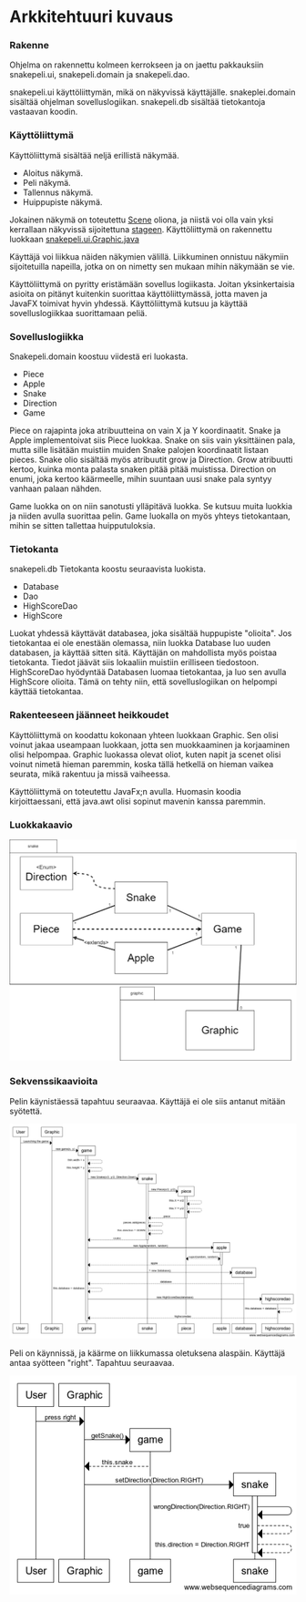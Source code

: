 # Arkkitehtuuri kuvaus #
### Rakenne ###
Ohjelma on rakennettu kolmeen kerrokseen ja on jaettu pakkauksiin snakepeli.ui, snakepeli.domain ja snakepeli.dao.

snakepeli.ui käyttöliittymän, mikä on näkyvissä käyttäjälle.
snakeplei.domain sisältää ohjelman sovelluslogiikan.
snakepeli.db sisältää tietokantoja vastaavan koodin.

### Käyttöliittymä ###

Käyttöliittymä sisältää neljä erillistä näkymää.

- Aloitus näkymä.
- Peli näkymä.
- Tallennus näkymä.
- Huippupiste näkymä.

Jokainen näkymä on toteutettu [Scene](https://docs.oracle.com/javase/8/javafx/api/javafx/scene/Scene.html) oliona, ja niistä voi olla vain yksi kerrallaan näkyvissä sijoitettuna [stageen](https://docs.oracle.com/javase/8/javafx/api/javafx/stage/Stage.html).
Käyttöliittymä on rakennettu luokkaan [snakepeli.ui.Graphic.java](https://github.com/Savolainen95/otm-harjoitustyo/blob/master/SnakePeli/src/main/java/snakepeli/ui/Graphic.java)

Käyttäjä voi liikkua näiden näkymien välillä. Liikkuminen onnistuu näkymiin sijoitetuilla napeilla, jotka on on nimetty sen mukaan mihin näkymään se vie.

Käyttöliittymä on pyritty eristämään sovellus logiikasta. Joitan yksinkertaisia asioita on pitänyt kuitenkin suorittaa käyttöliittymässä, jotta maven ja JavaFX toimivat hyvin yhdessä. Käyttöliittymä kutsuu ja käyttää sovelluslogiikkaa suorittamaan peliä.

### Sovelluslogiikka ###

Snakepeli.domain koostuu viidestä eri luokasta.

- Piece
- Apple
- Snake
- Direction
- Game

Piece on rajapinta joka atribuutteina on vain X ja Y koordinaatit. Snake ja Apple implementoivat siis Piece luokkaa.
Snake on siis vain yksittäinen pala, mutta sille lisätään muistiin muiden Snake palojen koordinaatit listaan pieces.
Snake olio sisältää myös atribuutit grow ja Direction. Grow atribuutti kertoo, kuinka monta palasta snaken pitää pitää muistissa.
Direction on enumi, joka kertoo käärmeelle, mihin suuntaan uusi snake pala syntyy vanhaan palaan nähden.

Game luokka on on niin sanotusti ylläpitävä luokka. Se kutsuu muita luokkia ja niiden avulla suorittaa pelin. Game luokalla on myös yhteys tietokantaan, mihin se sitten tallettaa huipputuloksia.

### Tietokanta ###

snakepeli.db Tietokanta koostu seuraavista luokista.

- Database
- Dao
- HighScoreDao
- HighScore

Luokat yhdessä käyttävät databasea, joka sisältää huppupiste "olioita". Jos tietokantaa ei ole enestään olemassa, niin luokka Database luo uuden databasen, ja käyttää sitten sitä. Käyttäjän on mahdollista myös poistaa tietokanta. Tiedot jäävät siis lokaaliin muistiin erilliseen tiedostoon. HighScoreDao hyödyntää Databasen luomaa tietokantaa, ja luo sen avulla HighScore olioita. Tämä on tehty niin, että sovelluslogiikan on helpompi käyttää tietokantaa.


### Rakenteeseen jäänneet heikkoudet ###

Käyttöliittymä on koodattu kokonaan yhteen luokkaan Graphic. Sen olisi voinut jakaa useampaan luokkaan, jotta sen muokkaaminen ja korjaaminen olisi helpompaa. Graphic luokassa olevat oliot, kuten napit ja scenet olisi voinut nimetä hieman paremmin, koska tällä hetkellä on hieman vaikea seurata, mikä rakentuu ja missä vaiheessa.

Käyttöliittymä on toteutettu JavaFx;n avulla. Huomasin koodia kirjoittaessani, että java.awt olisi sopinut mavenin kanssa paremmin.



### Luokkakaavio ###
![Luokkakaavio SnakePeli](https://github.com/Savolainen95/otm-harjoitustyo/blob/master/dokumentaatio/images/LuokkaKaavio.png)

### Sekvenssikaavioita ###

Pelin käynistäessä tapahtuu seuraavaa. Käyttäjä ei ole siis antanut mitään syötettä.

![Käynistys](https://github.com/Savolainen95/otm-harjoitustyo/blob/master/dokumentaatio/images/New%20Game%20sekvenssi.png)

Peli on käynnissä, ja käärme on liikkumassa oletuksena alaspäin.
Käyttäjä antaa syötteen "right". Tapahtuu seuraavaa.

![Liiku oikealle](https://github.com/Savolainen95/otm-harjoitustyo/blob/master/dokumentaatio/images/LiikkuuOikealleSekvenssi.png)

